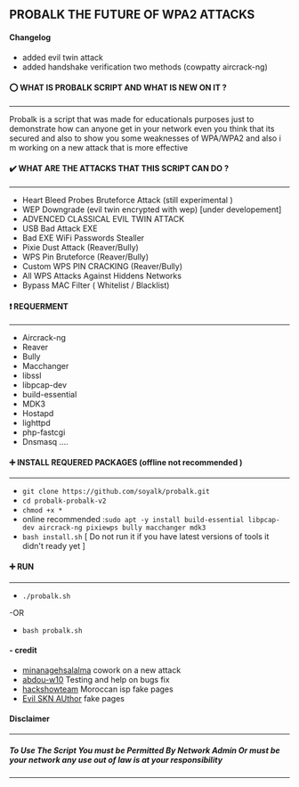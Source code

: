 ## PROBALK THE FUTURE OF WPA2 ATTACKS
#### Changelog
  - added evil twin attack 
  - added handshake verification two methods (cowpatty aircrack-ng)
#### :o:  WHAT IS PROBALK SCRIPT AND WHAT IS NEW ON IT ?
-----------------------------------------------------
Probalk  is a script that was made for educationals purposes just to demonstrate how can anyone get in your network even you think that its secured and also to show you some weaknesses of WPA/WPA2 and also i m working on a new attack that is more effective
#### :heavy_check_mark: WHAT ARE THE ATTACKS THAT THIS SCRIPT CAN DO ?
-----------------------------------------------------
  - Heart Bleed Probes Bruteforce Attack (still experimental )
  - WEP Downgrade (evil twin encrypted with wep) [under developement]
  - ADVENCED CLASSICAL EVIL TWIN ATTACK 
  - USB Bad Attack EXE 
  - Bad EXE WiFi Passwords Stealler
  - Pixie Dust Attack  (Reaver/Bully)
  - WPS Pin Bruteforce (Reaver/Bully)
  - Custom WPS PIN CRACKING (Reaver/Bully)
  - All WPS Attacks Against Hiddens Networks
  - Bypass MAC Filter ( Whitelist / Blacklist) 
#### :heavy_exclamation_mark: REQUERMENT 
-----------------------------------------------------
 - Aircrack-ng
 - Reaver
 - Bully
 - Macchanger
 - libssl
 - libpcap-dev
 - build-essential
 - MDK3
 - Hostapd
 - lighttpd
 - php-fastcgi
 - Dnsmasq 
 ....
#### :heavy_plus_sign: INSTALL REQUERED PACKAGES (offline not recommended )
-----------------------------------------------------
- ```git clone https://github.com/soyalk/probalk.git```
- ```cd probalk-probalk-v2```
- ```chmod +x *```
- online recommended :```sudo apt -y install build-essential libpcap-dev aircrack-ng pixiewps bully macchanger mdk3```
- ```bash install.sh```  [ Do not run it if you have latest versions of tools it didn't ready yet ]

#### :heavy_plus_sign: RUN
----------------
- ```./probalk.sh```

-OR

- ```bash probalk.sh```
#### - credit 
- [minanagehsalalma](https://github.com/minanagehsalalma) cowork on a new attack
- [abdou-w10](https://github.com/abdou-w10) Testing and help on bugs fix
- [hackshowteam](https://www.hackshowblog.com/) Moroccan isp fake pages 
- [Evil SKN AUthor](https://github.com/Mzoum)  fake pages
#### Disclaimer
-----------------------------------------------------
##### To Use The Script You must be Permitted By Network Admin Or must be your network any use out of law is at your responsibility
-----------------------------------------------------
